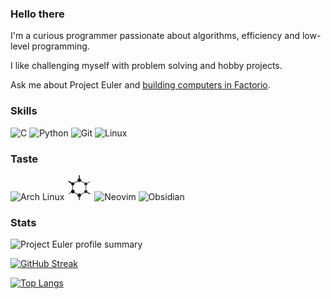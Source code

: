 ### Hello there

I'm a curious programmer passionate about algorithms, efficiency and low-level programming.

I like challenging myself with problem solving and hobby projects.

Ask me about Project Euler and [building computers in Factorio](https://github.com/giodueck/factorio-computing).

### Skills
<p>
  <img title="C" alt="C" height="40" width="40" src="https://cdn.simpleicons.org/c/A8B9CC" />
  <img title="Python" alt="Python" height="40" width="40" src="https://cdn.simpleicons.org/python/3776AB" />
<!--   <img title="Oracle" alt="Oracle" height="40" width="40" src="https://cdn.simpleicons.org/oracle/F80000" />
  <img title="PostgreSQL" alt="PostgreSQL" height="40" width="40" src="https://cdn.simpleicons.org/postgresql/4169E1" /> -->
  <img title="Git" alt="Git" height="40" width="40" src="https://cdn.simpleicons.org/git/F05032" />
  <img title="Linux" alt="Linux" height="40" width="40" src="https://cdn.simpleicons.org/linux/FCC624" />
</p>

### Taste
<p>
  <img title="Arch Linux" alt="Arch Linux" height="40" width="40" src="https://cdn.simpleicons.org/archlinux/1793D1" />
  <img title="GrapheneOS" alt="GrapheneOS" height="40" width="40" src="https://github.com/GrapheneOS/grapheneos.org/blob/main/static/favicon.svg" />
  <img title="Neovim" alt="Neovim" height="40" width="40" src="https://cdn.simpleicons.org/neovim/57A143" />
<!--   <img title="VS Code" alt="VS Code" height="40" width="40" src="https://cdn.simpleicons.org/visualstudiocode/007ACC" /> -->
  <img title="Obsidian" alt="Obsidian" height="40" width="40" src="https://cdn.simpleicons.org/obsidian/7C3AED" />
</p>

### Stats
<img alt="Project Euler profile summary" src="https://projecteuler.net/profile/giodueck.png">

[![GitHub Streak](http://github-readme-streak-stats.herokuapp.com?user=giodueck&theme=dark&background=000000)](https://git.io/streak-stats)

[![Top Langs](https://github-readme-stats.vercel.app/api/top-langs/?username=giodueck&layout=compact&theme=vision-friendly-dark)](https://github.com/anuraghazra/github-readme-stats)
